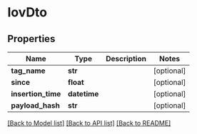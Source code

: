 # IovDto

## Properties
Name | Type | Description | Notes
------------ | ------------- | ------------- | -------------
**tag_name** | **str** |  | [optional] 
**since** | **float** |  | [optional] 
**insertion_time** | **datetime** |  | [optional] 
**payload_hash** | **str** |  | [optional] 

[[Back to Model list]](../README.md#documentation-for-models) [[Back to API list]](../README.md#documentation-for-api-endpoints) [[Back to README]](../README.md)


